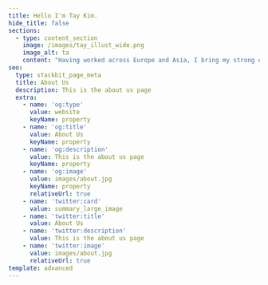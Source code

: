 ```yaml
---
title: Hello I'm Tay Kim.
hide_title: false
sections:
  - type: content_section
    image: /images/tay_illust_wide.png
    image_alt: ta
    content: "Having worked across Europe and Asia, I bring my strong experience in user research, UX/ UI design, and design innovation approaches to customer UX projects for a seamless digital product experience.\n\nI regard myself as a co-innovator with both end-users and solution/ business experts which I apply to create meaningful end-user experiences by simplifying complex systems and bringing concepts to life. I'm passionate about the intersection of design, technology, and business to bring disruptive, yet meaningful impacts for users, society and beyond.\n\nIn my free time, I like to run, cook, and recently started to draw children's books. I also enjoy doing just about anything with the three ladies in my life – wife and two little daughters.\n\nMore about me |\_[linkedin.com/in/tay-kim](http://www.linkedin.com/in/tay-kim)\n"
seo:
  type: stackbit_page_meta
  title: About Us
  description: This is the about us page
  extra:
    - name: 'og:type'
      value: website
      keyName: property
    - name: 'og:title'
      value: About Us
      keyName: property
    - name: 'og:description'
      value: This is the about us page
      keyName: property
    - name: 'og:image'
      value: images/about.jpg
      keyName: property
      relativeUrl: true
    - name: 'twitter:card'
      value: summary_large_image
    - name: 'twitter:title'
      value: About Us
    - name: 'twitter:description'
      value: This is the about us page
    - name: 'twitter:image'
      value: images/about.jpg
      relativeUrl: true
template: advanced
---
```

